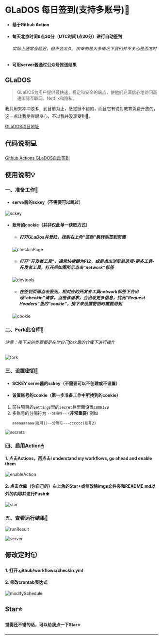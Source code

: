 # GLaDOS 每日签到(支持多账号)💮

* #### 基于Github Action
* #### 每天北京时间9点30分（UTC时间1点30分）进行自动签到
    ###### 实际上通常会延迟，但不会太久，庆幸的是大多情况下我们并不关心是否准时
* #### 可用server酱通过公众号推送结果

## GLaDOS
>GLaDOS为用户提供最快速，稳定和安全的端点，使他们充满信心地访问高速国际互联网、Netflix和隐私。

我只用来冲冲浪🏄，到目前为止，感觉挺不错的，而且它有说对教育免费开放的，这一点让我觉得很良心，不过我并没享受到🍋。

[GLaDOS项目地址](https://github.com/glados-network/GLaDOS)

## 代码说明💻
[Github Actions GLaDOS自动签到](https://blog.csdn.net/qq_38523017/article/details/109855848)

## 使用说明💡

### 一、准备工作📝
* #### serve酱的sckey（不需要可以跳过）

![sckey](imgs/sckey.png)

* #### 账号的cookie（并非仅此单一获取方式）
    * ##### 打开GLaDos并登陆，找到右上角“签到”跳转到签到页面
    
    ![checkinPage](imgs/checkinPage.png)
    
    * ##### 打开“开发者工具”，通常快捷键为F12，或是点击浏览器选项-更多工具-开发者工具，打开后如图所示点击“network”标签
   
    ![devtools](imgs/devtools.png)
    
    * ##### 在签到页面点击签到，相对应的开发者工具network标签下会出现“checkin”请求，点击该请求，会出现更多信息，找到“Request Headers”里的“cookie”，接下来设置密钥时需要用到
    
    ![cookie](imgs/cookie.png)

### 二、Fork此仓库🍴
###### 注意：接下来的步骤都是在你自己fork后的仓库下进行操作

![fork](imgs/fork.jpg)

### 三、设置密钥🔑
* #### SCKEY serve酱的sckey（不需要可以不创建或不设置）

* #### 设置账号的cookie（第一步准备工作中所找到的cookie）
1. 前往项目的`Settings`里的`Secret`栏里面设置`COOKIES`
2. 多账号的分隔符为 `--分隔符--`    (**非常重要**)
例如
   ```text
   aaaaaaaaaa(账号1)--分隔符---cccccc(账号2)
   ```

![secrets](imgs/secrets.png)

### 四、启用Action🖱
#### 1. 点击Actions，再点击I understand my workflows, go ahead and enable them

![enableAction](imgs/enableAction.png)

#### 2. 点击仓库（你自己的）右上角的Star⭐或修改除imgs文件夹和README.md以外的内容并进行Push⬆

![star](imgs/star.jpg)

### 五、查看运行结果🔎

![runResult](imgs/runResult.png)

![server](imgs/server.jpg)

## 修改定时🕤
#### 1. 打开.github/workflows/checkin.yml
#### 2. 修改crontab表达式
![modifySchedule](imgs/modifySchedule.png)


## Star⭐
#### 觉得还不错的话，可以给我点一下Star⭐

-----
